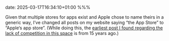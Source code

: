 date: 2025-03-17T16:34:10+01:00
%%%

Given that multiple stores for apps exist and Apple chose to name theirs in a generic way, I’ve changed all posts on my website saying “the App Store” to “Apple‘s app store”. (While doing this, the [earliest post I found regarding the lack of competition in this space](/post/598463475) is from 15 years ago.)
